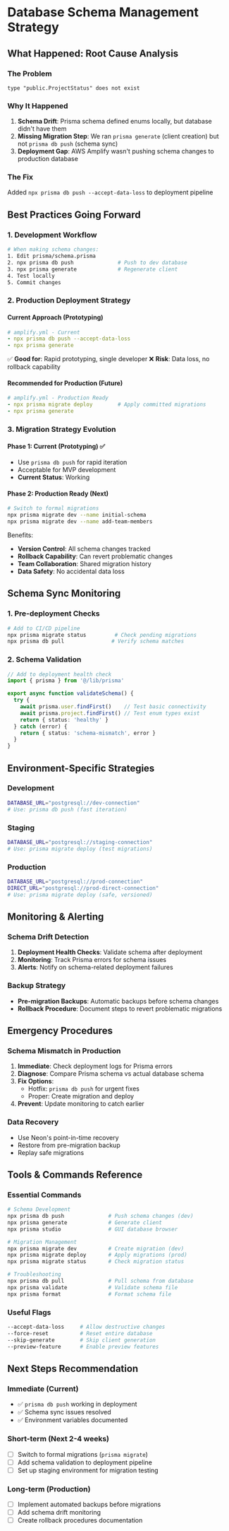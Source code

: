 # Database Schema Management Strategy

## What Happened: Root Cause Analysis

### The Problem
```
type "public.ProjectStatus" does not exist
```

### Why It Happened
1. **Schema Drift**: Prisma schema defined enums locally, but database didn't have them
2. **Missing Migration Step**: We ran `prisma generate` (client creation) but not `prisma db push` (schema sync)
3. **Deployment Gap**: AWS Amplify wasn't pushing schema changes to production database

### The Fix
Added `npx prisma db push --accept-data-loss` to deployment pipeline

## Best Practices Going Forward

### 1. Development Workflow
```bash
# When making schema changes:
1. Edit prisma/schema.prisma
2. npx prisma db push              # Push to dev database
3. npx prisma generate             # Regenerate client
4. Test locally
5. Commit changes
```

### 2. Production Deployment Strategy

#### Current Approach (Prototyping)
```yaml
# amplify.yml - Current
- npx prisma db push --accept-data-loss
- npx prisma generate
```
✅ **Good for**: Rapid prototyping, single developer
❌ **Risk**: Data loss, no rollback capability

#### Recommended for Production (Future)
```yaml
# amplify.yml - Production Ready
- npx prisma migrate deploy        # Apply committed migrations
- npx prisma generate
```

### 3. Migration Strategy Evolution

#### Phase 1: Current (Prototyping) ✅
- Use `prisma db push` for rapid iteration
- Acceptable for MVP development
- **Current Status**: Working

#### Phase 2: Production Ready (Next)
```bash
# Switch to formal migrations
npx prisma migrate dev --name initial-schema
npx prisma migrate dev --name add-team-members
```

Benefits:
- **Version Control**: All schema changes tracked
- **Rollback Capability**: Can revert problematic changes  
- **Team Collaboration**: Shared migration history
- **Data Safety**: No accidental data loss

## Schema Sync Monitoring

### 1. Pre-deployment Checks
```bash
# Add to CI/CD pipeline
npx prisma migrate status         # Check pending migrations
npx prisma db pull               # Verify schema matches
```

### 2. Schema Validation
```typescript
// Add to deployment health check
import { prisma } from '@/lib/prisma'

export async function validateSchema() {
  try {
    await prisma.user.findFirst()    // Test basic connectivity
    await prisma.project.findFirst() // Test enum types exist
    return { status: 'healthy' }
  } catch (error) {
    return { status: 'schema-mismatch', error }
  }
}
```

## Environment-Specific Strategies

### Development
```bash
DATABASE_URL="postgresql://dev-connection"
# Use: prisma db push (fast iteration)
```

### Staging
```bash
DATABASE_URL="postgresql://staging-connection"  
# Use: prisma migrate deploy (test migrations)
```

### Production
```bash
DATABASE_URL="postgresql://prod-connection"
DIRECT_URL="postgresql://prod-direct-connection"
# Use: prisma migrate deploy (safe, versioned)
```

## Monitoring & Alerting

### Schema Drift Detection
1. **Deployment Health Checks**: Validate schema after deployment
2. **Monitoring**: Track Prisma errors for schema issues
3. **Alerts**: Notify on schema-related deployment failures

### Backup Strategy
- **Pre-migration Backups**: Automatic backups before schema changes
- **Rollback Procedure**: Document steps to revert problematic migrations

## Emergency Procedures

### Schema Mismatch in Production
1. **Immediate**: Check deployment logs for Prisma errors
2. **Diagnose**: Compare Prisma schema vs actual database schema
3. **Fix Options**:
   - Hotfix: `prisma db push` for urgent fixes
   - Proper: Create migration and deploy
4. **Prevent**: Update monitoring to catch earlier

### Data Recovery
- Use Neon's point-in-time recovery
- Restore from pre-migration backup
- Replay safe migrations

## Tools & Commands Reference

### Essential Commands
```bash
# Schema Development
npx prisma db push              # Push schema changes (dev)
npx prisma generate             # Generate client
npx prisma studio               # GUI database browser

# Migration Management  
npx prisma migrate dev          # Create migration (dev)
npx prisma migrate deploy       # Apply migrations (prod)
npx prisma migrate status       # Check migration status

# Troubleshooting
npx prisma db pull              # Pull schema from database
npx prisma validate             # Validate schema file
npx prisma format               # Format schema file
```

### Useful Flags
```bash
--accept-data-loss     # Allow destructive changes
--force-reset          # Reset entire database
--skip-generate        # Skip client generation
--preview-feature      # Enable preview features
```

## Next Steps Recommendation

### Immediate (Current)
- ✅ `prisma db push` working in deployment
- ✅ Schema sync issues resolved
- ✅ Environment variables documented

### Short-term (Next 2-4 weeks)
- [ ] Switch to formal migrations (`prisma migrate`)
- [ ] Add schema validation to deployment pipeline
- [ ] Set up staging environment for migration testing

### Long-term (Production)
- [ ] Implement automated backups before migrations
- [ ] Add schema drift monitoring
- [ ] Create rollback procedures documentation 